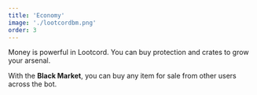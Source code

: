 ```yaml
---
title: 'Economy'
image: './lootcordbm.png'
order: 3
---
```


Money is powerful in Lootcord. You can buy protection and crates to grow your arsenal.

With the **Black Market**, you can buy any item for sale from other users across the bot.